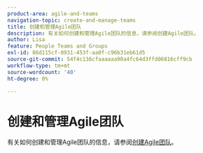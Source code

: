 ```yaml
---
product-area: agile-and-teams
navigation-topic: create-and-manage-teams
title: 创建和管理Agile团队
description: 有关如何创建和管理Agile团队的信息，请参阅创建Agile团队。
author: Lisa
feature: People Teams and Groups
exl-id: 86d115cf-0931-453f-aa0f-c96b31eb61d5
source-git-commit: 54f4c136cfaaaaaa90a4fc64d3ffd06816cff9cb
workflow-type: tm+mt
source-wordcount: '40'
ht-degree: 0%

---
```


# 创建和管理Agile团队

有关如何创建和管理Agile团队的信息，请参阅[创建Agile团队](../../agile/get-started-with-agile-in-workfront/create-an-agile-team.md)。
